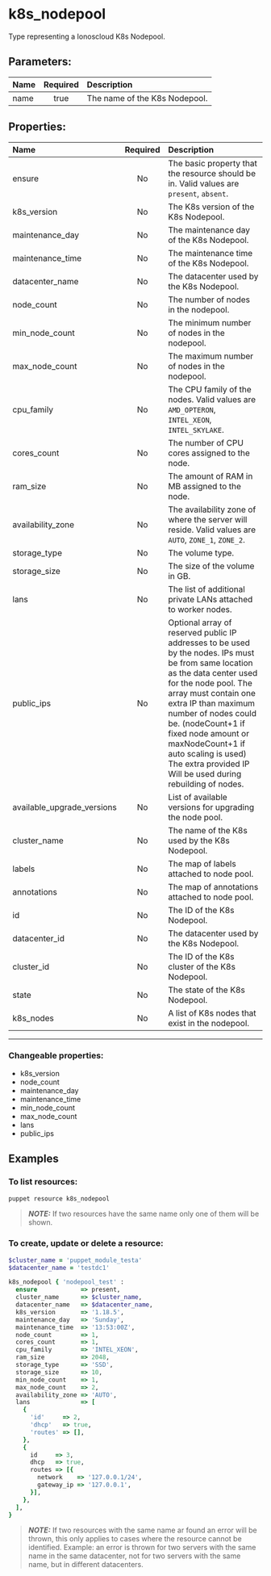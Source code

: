 # k8s_nodepool

Type representing a Ionoscloud K8s Nodepool.

## Parameters:

| Name | Required | Description |
| :--- | :-: | :--- |
| name | true | The name of the K8s Nodepool.   |

## Properties:

| Name | Required | Description |
| :--- | :-: | :--- |
| ensure | No | The basic property that the resource should be in.  Valid values are `present`, `absent`.  |
| k8s_version | No | The K8s version of the K8s Nodepool.   |
| maintenance_day | No | The maintenance day of the K8s Nodepool.   |
| maintenance_time | No | The maintenance time of the K8s Nodepool.   |
| datacenter_name | No | The datacenter used by the K8s Nodepool.   |
| node_count | No | The number of nodes in the nodepool.   |
| min_node_count | No | The minimum number of nodes in the nodepool.   |
| max_node_count | No | The maximum number of nodes in the nodepool.   |
| cpu_family | No | The CPU family of the nodes.  Valid values are `AMD_OPTERON`, `INTEL_XEON`, `INTEL_SKYLAKE`.  |
| cores_count | No | The number of CPU cores assigned to the node.   |
| ram_size | No | The amount of RAM in MB assigned to the node.   |
| availability_zone | No | The availability zone of where the server will reside.  Valid values are `AUTO`, `ZONE_1`, `ZONE_2`.  |
| storage_type | No | The volume type.   |
| storage_size | No | The size of the volume in GB.   |
| lans | No | The list of additional private LANs attached to worker nodes.   |
| public_ips | No | Optional array of reserved public IP addresses to be used by the nodes. IPs must be from same location as the data center used for the node pool. The array must contain one extra IP than maximum number of nodes could be. (nodeCount+1 if fixed node amount or maxNodeCount+1 if auto scaling is used) The extra provided IP Will be used during rebuilding of nodes.   |
| available_upgrade_versions | No | List of available versions for upgrading the node pool.   |
| cluster_name | No | The name of the K8s used by the K8s Nodepool.   |
| labels | No | The map of labels attached to node pool.   |
| annotations | No | The map of annotations attached to node pool.   |
| id | No | The ID of the K8s Nodepool.   |
| datacenter_id | No | The datacenter used by the K8s Nodepool.   |
| cluster_id | No | The ID of the K8s cluster of the K8s Nodepool.   |
| state | No | The state of the K8s Nodepool.   |
| k8s_nodes | No | A list of K8s nodes that exist in the nodepool.   |
***


### Changeable properties:

* k8s_version
* node_count
* maintenance_day
* maintenance_time
* min_node_count
* max_node_count
* lans
* public_ips


## Examples

### To list resources:
```bash
puppet resource k8s_nodepool
```
> **_NOTE:_** If two resources have the same name only one of them will be shown.


### To create, update or delete a resource:

```ruby
$cluster_name = 'puppet_module_testa'
$datacenter_name = 'testdc1'

k8s_nodepool { 'nodepool_test' :
  ensure            => present,
  cluster_name      => $cluster_name,
  datacenter_name   => $datacenter_name,
  k8s_version       => '1.18.5',
  maintenance_day   => 'Sunday',
  maintenance_time  => '13:53:00Z',
  node_count        => 1,
  cores_count       => 1,
  cpu_family        => 'INTEL_XEON',
  ram_size          => 2048,
  storage_type      => 'SSD',
  storage_size      => 10,
  min_node_count    => 1,
  max_node_count    => 2,
  availability_zone => 'AUTO',
  lans              => [
    {
      'id'     => 2,
      'dhcp'   => true,
      'routes' => [],
    },
    {
      id     => 3,
      dhcp   => true,
      routes => [{
        network    => '127.0.0.1/24',
        gateway_ip => '127.0.0.1',
      }],
    },
  ],
}

```
> **_NOTE:_** If two resources with the same name ar found an error will be thrown, this only applies to cases where the resource cannot be identified. Example: an error is thrown for two servers with the same name in the same datacenter, not for two servers with the same name, but in different datacenters.

